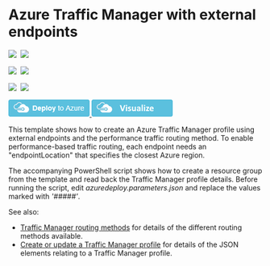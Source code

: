 # Azure Traffic Manager with external endpoints

<IMG SRC="https://azurequickstartsservice.blob.core.windows.net/badges/101-traffic-manager-external-endpoint/PublicLastTestDate.svg" />&nbsp;
<IMG SRC="https://azurequickstartsservice.blob.core.windows.net/badges/101-traffic-manager-external-endpoint/PublicDeployment.svg" />&nbsp;

<IMG SRC="https://azurequickstartsservice.blob.core.windows.net/badges/101-traffic-manager-external-endpoint/FairfaxLastTestDate.svg" />&nbsp;
<IMG SRC="https://azurequickstartsservice.blob.core.windows.net/badges/101-traffic-manager-external-endpoint/FairfaxDeployment.svg" />&nbsp;

<IMG SRC="https://azurequickstartsservice.blob.core.windows.net/badges/101-traffic-manager-external-endpoint/BestPracticeResult.svg" />&nbsp;
<IMG SRC="https://azurequickstartsservice.blob.core.windows.net/badges/101-traffic-manager-external-endpoint/CredScanResult.svg" />&nbsp;

<a href="https://portal.azure.com/#create/Microsoft.Template/uri/https%3A%2F%2Fraw.githubusercontent.com%2FAzure%2Fazure-quickstart-templates%2Fmaster%2F101-traffic-manager-external-endpoint%2Fazuredeploy.json" target="_blank">
    <img src="https://raw.githubusercontent.com/Azure/azure-quickstart-templates/master/1-CONTRIBUTION-GUIDE/images/deploytoazure.png"/>
</a>
<a href="http://armviz.io/#/?load=https%3A%2F%2Fraw.githubusercontent.com%2FAzure%2Fazure-quickstart-templates%2Fmaster%2F101-traffic-manager-external-endpoint%2Fazuredeploy.json" target="_blank">
    <img src="https://raw.githubusercontent.com/Azure/azure-quickstart-templates/master/1-CONTRIBUTION-GUIDE/images/visualizebutton.png"/>
</a>

This template shows how to create an Azure Traffic Manager profile using external endpoints and the performance traffic routing method.  To enable performance-based traffic routing, each endpoint needs an "endpointLocation" that specifies the closest Azure region.

The accompanying PowerShell script shows how to create a resource group from the template and read back the Traffic Manager profile details.  Before running the script, edit *azuredeploy.parameters.json* and replace the values marked with *'#####'*.


See also:

- <a href="https://azure.microsoft.com/en-us/documentation/articles/traffic-manager-routing-methods/">Traffic Manager routing methods</a> for details of the different routing methods available.
- <a href="https://msdn.microsoft.com/en-us/library/azure/mt163581.aspx">Create or update a Traffic Manager profile</a> for details of the JSON elements relating to a Traffic Manager profile.


